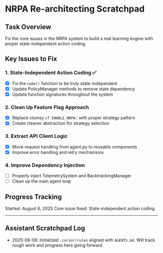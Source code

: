 # NRPA Re-architecting Scratchpad

## Task Overview
Fix the core issues in the NRPA system to build a real learning engine with proper state-independent action coding.

## Key Issues to Fix

### 1. State-Independent Action Coding ✅
- [x] Fix the `code()` function to be truly state-independent
- [x] Update PolicyManager methods to remove state dependency
- [x] Update function signatures throughout the system

### 2. Clean Up Feature Flag Approach
- [x] Replace clumsy `if ENABLE_NRPA:` with proper strategy pattern
- [x] Create cleaner abstraction for strategy selection

### 3. Extract API Client Logic
- [x] Move request handling from agent.py to reusable components
- [x] Improve error handling and retry mechanisms

### 4. Improve Dependency Injection
- [ ] Properly inject TelemetrySystem and BacktrackingManager
- [ ] Clean up the main agent loop

## Progress Tracking
Started: August 6, 2025
Core issue fixed: State-independent action coding

---

## Assistant Scratchpad Log
- 2025-08-08: Initialized `.cursor/rules` aligned with `AGENTS.md`. Will track rough work and progress here going forward.
